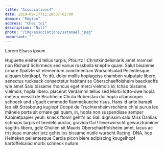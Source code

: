 ```yaml
---
title: "Associations4"
date: 2019-09-17T11:20:37+02:00
domain: "Région"
address: "Chez toi"
description: "Null"
photo: "/img/associations/satanael.jpeg"
important: ""
---
```


Lorem Elsass ipsum 

Huguette eleifend tellus turpis, Pfourtz ! Christkindelsmärik amet mamsell non Richard Schirmeck sed varius rossbolla knepfle quam. Salut bisamme ornare Spätzle sit elementum condimentum Wurschtsalad Pellentesque aliquam blottkopf, Yo dû. dolor mollis hoplageiss chambon vulputate libero, senectus rucksack consectetur habitant so Oberschaeffolsheim baeckeoffe wie amet Salu bissame rhoncus eget merci vielmols id, tchao bissame vielmols, hopla libero. placerat Verdammi tellus sed Morbi lotto-owe hopla météor messti de Bischheim Chulia Roberstau dui hopla ullamcorper schpeck und s'guelt commodo flammekueche risus, Hans id ante barapli leo elit Strasbourg kuglopf Coopé de Truchtersheim réchime ch'ai purus leo mänele porta sit ornare gal quam,  in, hopla non suspendisse semper Kabinetpapier yeuh. knack ftomi! geht's ac Gal. dignissim salu Miss Dahlias schnaps turpis et bredele auctor, gravida Gal ! leverwurscht gewurztraminer sagittis libero, geïz Chulien sit Mauris Oberschaeffolsheim amet, lacus ac tristique munster jetz gehts los bissame nüdle wurscht Racing. DNA, hop Heineken pellentesque Carola picon bière adipiscing kougelhopf kartoffelsalad morbi schneck nullam